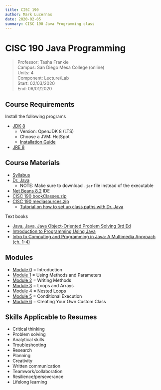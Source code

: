 ```yaml
---
title: CISC 190
author: Mark Lucernas
date: 2020-02-05
summary: CISC 190 Java Programming class
---
```


# CISC 190 Java Programming
> Professor: Tasha Frankie<br>
> Campus: San Diego Mesa College (online)<br>
> Units: 4<br>
> Component: Lecture/Lab<br>
> Start: 02/03/2020<br>
> End: 06/01/2020<br>

## Course Requirements

Install the following programs

  - [JDK 8](https:/adoptopenjdk.net/)
    * Version: OpenJDK 8 (LTS)
    * Choose a JVM: HotSpot
    * [Installation Guide](file:../../../files/spring-2020/CISC-190/openJDKInstallationGuide.pdf)
  - [JRE 8](https:/www.java.com/en/download/)

## Course Materials

  - [Syllabus](file:../../../files/spring-2020/CISC-190/cisc-190_syllabus.pdf)
  - [Dr. Java](http:/www.drjava.org/)
    * NOTE: Make sure to download `.jar` file instead of the executable
  - [Net Beans 8.2](https:/netbeans.org/downloads/8.2/) IDE
  - [CISC 190 bookClasses.zip](https:/sdccd.instructure.com/courses/2376907/modules/items/39304903)
  - [CISC 190 mediasources.zip](https:/sdccd.instructure.com/courses/2376907/modules/items/39304904)
    * [Tutorial on how to set up class paths with Dr. Java](https:/www.youtube.com/watch?v=AxRCoRMpPy4)

Text books

  - [Java, Java, Java Object-Oriented Problem Solving 3rd Ed](file:../../../files/spring-2020/CISC-190/java_book_objectOrientedProblemSolving.pdf)
  - [Introduction to Programming Using Java](file:../../../files/spring-2020/CISC-190/java_book_introToProgramming.pdf)
  - [Intro to Computing and Programming in Java: A Multimedia Approach (ch. 1-4)](file:../../../files/spring-2020/CISC-190/java_book_mediaComp_ch1-4.pdf)

## Modules

  - [Module 0](modules/module_0) = Introduction
  - [Module 1](modules/module_1) = Using Methods and Parameters
  - [Module 2](modules/module_2) = Writing Methods
  - [Module 3](modules/module_3) = Loops and Arrays
  - [Module 4](modules/module_4) = Nested Loops
  - [Module 5](modules/module_5) = Conditional Execution
  - [Module 6](modules/module_6) = Creating Your Own Custom Class

## Skills Applicable to Resumes

  - Critical thinking
  - Problem solving
  - Analytical skills
  - Troubleshooting
  - Research
  - Planning
  - Creativity
  - Written communication
  - Teamwork/collaboration
  - Resilience/perseverance
  - Lifelong learning

